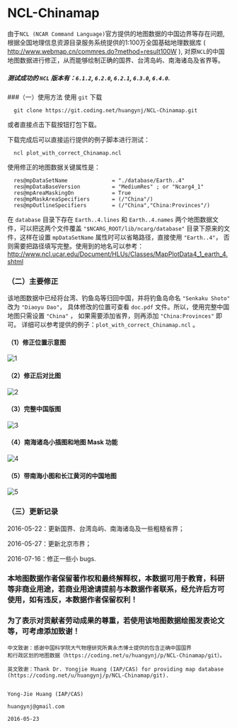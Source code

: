 # NCL-Chinamap
由于```NCL (NCAR Command Language)```官方提供的地图数据的中国边界等存在问题, 
根据全国地理信息资源目录服务系统提供的1:100万全国基础地理数据库 ( http://www.webmap.cn/commres.do?method=result100W ),
对原```NCL```的中国地图数据进行修正，从而能够绘制正确的国界、台湾岛屿、南海诸岛及省界等。


##### 测试成功的 `NCL` 版本有：`6.1.2`, `6.2.0`, `6.2.1`, `6.3.0`, `6.4.0`.

###（一）使用方法
使用 `git` 下载
```
  git clone https://git.coding.net/huangynj/NCL-Chinamap.git
```
或者直接点击下载按钮打包下载。

下载完成后可以直接运行提供的例子脚本进行测试：
```
  ncl plot_with_correct_Chinamap.ncl
```

使用修正的地图数据关键属性是：
```
  res@mpDataSetName              = "./database/Earth..4"
  res@mpDataBaseVersion          = "MediumRes" ; or "Ncarg4_1"
  res@mpAreaMaskingOn            = True
  res@mpMaskAreaSpecifiers       = (/"China"/)
  res@mpOutlineSpecifiers        = (/"China","China:Provinces"/)
```
在 `database` 目录下存在 `Earth..4.lines` 和 `Earth..4.names` 
两个地图数据文件，可以把这两个文件覆盖 `"$NCARG_ROOT/lib/ncarg/database"` 
目录下原来的文件，这样在设置 `mpDataSetName` 属性时可以省略路径，直接使用 `"Earth..4"`，
否则需要把路径填写完整。使用到的地名可以参考：
  http://www.ncl.ucar.edu/Document/HLUs/Classes/MapPlotData4_1_earth_4.shtml

### （二）主要修正
该地图数据中已经将台湾、钓鱼岛等归回中国，并将钓鱼岛命名 `"Senkaku Shoto"` 改为 `"Diaoyu Dao"`，
具体修改的位置可查看 `doc.pdf` 文件。所以，使用完整中国地图只需设置 `"China"` ，
如果需要添加省界，则再添加 `"China:Provinces"` 即可。
详细可以参考提供的例子：`plot_with_correct_Chinamap.ncl` 。

#### （1）修正位置示意图
![1][1]

#### （2）修正后对比图
![2][2]

#### （3）完整中国版图
![3][3]

#### （4）南海诸岛小插图和地图 Mask 功能
![4][4]

#### （5）带南海小图和长江黄河的中国地图
![5][5]


### （三）更新记录

2016-05-22：更新国界、台湾岛屿、南海诸岛及一些粗糙省界；

2016-05-27：更新北京市界；

2016-07-16：修正一些小 bugs.


### 本地图数据作者保留著作权和最终解释权，本数据可用于教育，科研等非商业用途，若商业用途请提前与本数据作者联系，经允许后方可使用，如有违反，本数据作者保留权利！
### 为了表示对贡献者劳动成果的尊重，若使用该地图数据绘图发表论文等，可考虑添加致谢！


```
中文致谢：感谢中国科学院大气物理研究所黄永杰博士提供的包含正确中国国界
和行政区划的地图数据（https://coding.net/u/huangynj/p/NCL-Chinamap/git）。

英文致谢：Thank Dr. Yongjie Huang (IAP/CAS) for providing map database 
(https://coding.net/u/huangynj/p/NCL-Chinamap/git).


Yong-Jie Huang (IAP/CAS) 

huangynj@gmail.com

2016-05-23
```

[1]: http://bbs.06climate.com/data/attachment/forum/201605/23/163019nbumte0zmvzkr0tt.png
[2]: http://bbs.06climate.com/data/attachment/forum/201605/23/163020y3o0b0gdll6th2zp.png
[3]: http://bbs.06climate.com/data/attachment/forum/201605/23/163020lanad0ais7n76cgc.png
[4]: http://bbs.06climate.com/data/attachment/forum/201605/27/201628x317lcnoird7doer.png
[5]: http://bbs.06climate.com/data/attachment/album/201612/02/085435s333q24y4ql9p346.png
